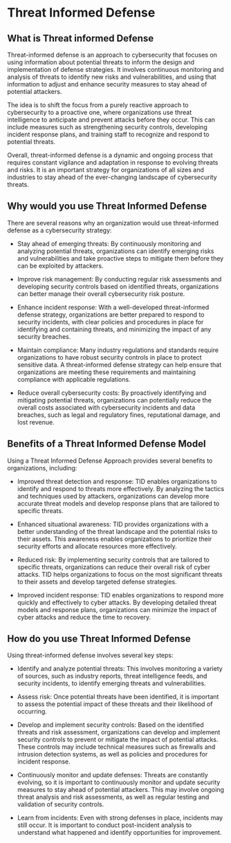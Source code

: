 # Threat Informed Defense #

## What is Threat informed Defense ##

Threat-informed defense is an approach to cybersecurity that focuses on using information about potential threats to inform the design and implementation of defense strategies. It involves continuous monitoring and analysis of threats to identify new risks and vulnerabilities, and using that information to adjust and enhance security measures to stay ahead of potential attackers.

The idea is to shift the focus from a purely reactive approach to cybersecurity to a proactive one, where organizations use threat intelligence to anticipate and prevent attacks before they occur. This can include measures such as strengthening security controls, developing incident response plans, and training staff to recognize and respond to potential threats.

Overall, threat-informed defense is a dynamic and ongoing process that requires constant vigilance and adaptation in response to evolving threats and risks. It is an important strategy for organizations of all sizes and industries to stay ahead of the ever-changing landscape of cybersecurity threats.

## Why would you use Threat Informed Defense ##

There are several reasons why an organization would use threat-informed defense as a cybersecurity strategy:

* Stay ahead of emerging threats: By continuously monitoring and analyzing potential threats, organizations can identify emerging risks and vulnerabilities and take proactive steps to mitigate them before they can be exploited by attackers.

* Improve risk management: By conducting regular risk assessments and developing security controls based on identified threats, organizations can better manage their overall cybersecurity risk posture.

* Enhance incident response: With a well-developed threat-informed defense strategy, organizations are better prepared to respond to security incidents, with clear policies and procedures in place for identifying and containing threats, and minimizing the impact of any security breaches.

* Maintain compliance: Many industry regulations and standards require organizations to have robust security controls in place to protect sensitive data. A threat-informed defense strategy can help ensure that organizations are meeting these requirements and maintaining compliance with applicable regulations.

* Reduce overall cybersecurity costs: By proactively identifying and mitigating potential threats, organizations can potentially reduce the overall costs associated with cybersecurity incidents and data breaches, such as legal and regulatory fines, reputational damage, and lost revenue.

## Benefits of a Threat Informed Defense Model ##
Using a Threat Informed Defense Approach provides several benefits to organizations, including:

* Improved threat detection and response: TID enables organizations to identify and respond to threats more effectively. By analyzing the tactics and techniques used by attackers, organizations can develop more accurate threat models and develop response plans that are tailored to specific threats.

* Enhanced situational awareness: TID provides organizations with a better understanding of the threat landscape and the potential risks to their assets. This awareness enables organizations to prioritize their security efforts and allocate resources more effectively.

* Reduced risk: By implementing security controls that are tailored to specific threats, organizations can reduce their overall risk of cyber attacks. TID helps organizations to focus on the most significant threats to their assets and develop targeted defense strategies.

* Improved incident response: TID enables organizations to respond more quickly and effectively to cyber attacks. By developing detailed threat models and response plans, organizations can minimize the impact of cyber attacks and reduce the time to recovery.

## How do you use Threat Informed Defense ##

Using threat-informed defense involves several key steps:

* Identify and analyze potential threats: This involves monitoring a variety of sources, such as industry reports, threat intelligence feeds, and security incidents, to identify emerging threats and vulnerabilities.

* Assess risk: Once potential threats have been identified, it is important to assess the potential impact of these threats and their likelihood of occurring.

* Develop and implement security controls: Based on the identified threats and risk assessment, organizations can develop and implement security controls to prevent or mitigate the impact of potential attacks. These controls may include technical measures such as firewalls and intrusion detection systems, as well as policies and procedures for incident response.

* Continuously monitor and update defenses: Threats are constantly evolving, so it is important to continuously monitor and update security measures to stay ahead of potential attackers. This may involve ongoing threat analysis and risk assessments, as well as regular testing and validation of security controls.

* Learn from incidents: Even with strong defenses in place, incidents may still occur. It is important to conduct post-incident analysis to understand what happened and identify opportunities for improvement.